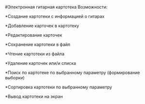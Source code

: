 #Электронная гитарная картотека
Возможности:

*Создание картотеки с информацией о гитарах

*Добавление карточек в картотеку

*Редактирование карточек

*Сохранение картотеки в файл

*Чтение картотеки из файла

*Удаление карточек или/и списка

*Поиск по картотеке по выбранному параметру (формирование выборки)

*Сортировка картотеки по выбранному параметру

*Вывод картотеки на экран
